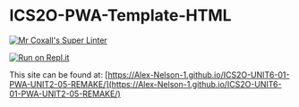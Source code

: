 # ICS2O-PWA-Template-HTML

[![Mr Coxall's Super Linter](https://github.com/Alex-Nelson-1/ICS2O-UNIT6-01-PWA-UNIT2-05-REMAKE/workflows/Mr%20Coxall's%20Super%20Linter/badge.svg)](https://github.com/Alex-Nelson-1/ICS2O-UNIT6-01-PWA-UNIT2-05-REMAKE/actions)

[![Run on Repl.it](https://repl.it/badge/github/Alex-Nelson-1/ICS2O-UNIT6-01-PWA-UNIT2-05-REMAKE)](https://repl.it/github/Alex-Nelson-1/ICS2O-UNIT6-01-PWA-UNIT2-05-REMAKE)

This site can be found at: [https://Alex-Nelson-1.github.io/ICS2O-UNIT6-01-PWA-UNIT2-05-REMAKE/](https://Alex-Nelson-1.github.io/ICS2O-UNIT6-01-PWA-UNIT2-05-REMAKE/)
